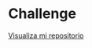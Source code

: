# Challenge
<a href="https://diegoariasc.github.io/Challenge/encriptador.html">Visualiza mi repositorio</a>

